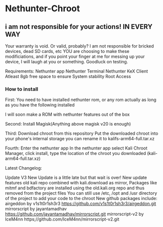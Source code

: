 # Nethunter-Chroot
 ## i am not responsible for your actions! IN EVERY WAY ##
Your warranty is void. Or valid, probably?
I am not responsible for bricked devices, dead SD cards, etc
YOU are choosing to make these modificiations, and if
you point your finger at me for messing up your device, I will laugh at you or something.
Goodluck on testing.

Requirements:
Nethunter app
Nethunter Terminal
Nethunter KeX Client
Atleast 8gb free space to ensure System stability
Root Access

###      How to install     ###
First:
You need to have installed nethunter rom, or any rom actually as long as you have the following installed

I will soon make a ROM with nethunter features out of the box

Second:
Install Magisk(Anything above magisk v20 is enough)

Third:
Download chroot from this repository
Put the downloaded chroot into your phone's internal storage
you can rename it to kalifs-arm64-full.tar.xz

Fourth:
Enter the nethunter app
In the nethunter app select Kali Chroot Manager,
click install, type the location of the chroot you downloaded (kali-arm64-full.tar.xz)


Latest Changelog:

Update V3
New Update is a little late but that wait is over!
New update features old kali repo combined with kali.download as mirror,
Packages like mitmf and bdfactory are installed using the old.kali.org repo and thus removed from the project files
You can still use /etc, /opt and /usr directory of the project to add your code to the chroot
New github packages include:
airgeddon by v1s1t0r1sh3r3 https://github.com/v1s1t0r1sh3r3/airgeddon.git
mirrorscript by jayantamadhav https://github.com/jayantamadhav/mirrorscript.git
mirrorscript-v2 by IceM4nn https;//github.com/IceM4nn/mirrorscript-v2.git
